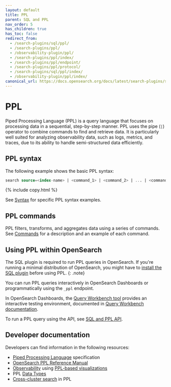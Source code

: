 ```yaml
---
layout: default
title: PPL
parent: SQL and PPL
nav_order: 5
has_children: true
has_toc: false
redirect_from:
  - /search-plugins/sql/ppl/
  - /search-plugins/ppl/
  - /observability-plugin/ppl/
  - /search-plugins/ppl/index/
  - /search-plugins/ppl/endpoint/
  - /search-plugins/ppl/protocol/
  - /search-plugins/sql/ppl/index/
  - /observability-plugin/ppl/index/
canonical_url: https://docs.opensearch.org/docs/latest/search-plugins/sql/ppl/index/
---
```


# PPL

Piped Processing Language (PPL) is a query language that focuses on processing data in a sequential, step-by-step manner. PPL uses the pipe (`|`) operator to combine commands to find and retrieve data. It is particularly well suited for analyzing observability data, such as logs, metrics, and traces, due to its ability to handle semi-structured data efficiently.

## PPL syntax

The following example shows the basic PPL syntax:

```sql
search source=<index-name> | <command_1> | <command_2> | ... | <command_n>
```
{% include copy.html %}

See [Syntax]({{site.url}}{{site.baseurl}}/search-plugins/sql/ppl/syntax/) for specific PPL syntax examples.

## PPL commands

PPL filters, transforms, and aggregates data using a series of commands. See [Commands]({{site.url}}{{site.baseurl}}/search-plugins/sql/ppl/functions/) for a description and an example of each command.

## Using PPL within OpenSearch

The SQL plugin is required to run PPL queries in OpenSearch. If you're running a minimal distribution of OpenSearch, you might have to [install the SQL plugin]({{site.url}}{{site.baseurl}}/install-and-configure/plugins/) before using PPL.
{: .note}

You can run PPL queries interactively in OpenSearch Dashboards or programmatically using the ``_ppl`` endpoint. 

In OpenSearch Dashboards, the [Query Workbench tool](https://playground.opensearch.org/app/opensearch-query-workbench#/) provides an interactive testing environment, documented in [Query Workbench documentation]({{site.url}}{{site.baseurl}}/dashboards/query-workbench/).

To run a PPL query using the API, see [SQL and PPL API]({{site.url}}{{site.baseurl}}/search-plugins/sql/sql-ppl-api/).


## Developer documentation

Developers can find information in the following resources:

- [Piped Processing Language](https://github.com/opensearch-project/piped-processing-language) specification
- [OpenSearch PPL Reference Manual](https://github.com/opensearch-project/sql/blob/main/docs/user/ppl/index.rst)
- [Observability](https://github.com/opensearch-project/dashboards-observability/) using [PPL-based visualizations](https://github.com/opensearch-project/dashboards-observability#event-analytics)
- PPL [Data Types](https://github.com/opensearch-project/sql/blob/main/docs/user/ppl/general/datatypes.rst)
- [Cross-cluster search](https://github.com/opensearch-project/sql/blob/main/docs/user/ppl/admin/cross_cluster_search.rst#using-cross-cluster-search-in-ppl) in PPL
